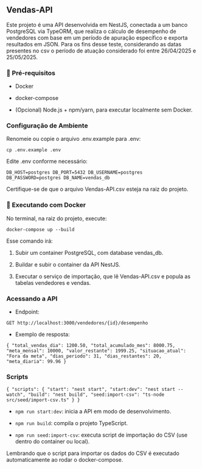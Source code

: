 ## Vendas-API

Este projeto é uma API desenvolvida em NestJS, conectada a um banco PostgreSQL via TypeORM, que realiza o cálculo de desempenho de vendedores com base em um período de apuração específico e exporta resultados em JSON. Para os fins desse teste, considerando as datas presentes no csv o período de atuação considerado foi entre 26/04/2025 e 25/05/2025.

### 🚀 Pré-requisitos

- Docker

- docker-compose

- (Opcional) Node.js + npm/yarn, para executar localmente sem Docker.

### Configuração de Ambiente

Renomeie ou copie o arquivo .env.example para .env:

`cp .env.example .env`

Edite .env conforme necessário:

`DB_HOST=postgres
DB_PORT=5432
DB_USERNAME=postgres
DB_PASSWORD=postgres
DB_NAME=vendas_db`

Certifique-se de que o arquivo Vendas-API.csv esteja na raiz do projeto.

### 🐳 Executando com Docker

No terminal, na raiz do projeto, execute:

`docker-compose up --build`

Esse comando irá:

1. Subir um container PostgreSQL, com database vendas_db.

2. Buildar e subir o container da API NestJS.

3. Executar o serviço de importação, que lê Vendas-API.csv e popula as tabelas vendedores e vendas.

### Acessando a API

- Endpoint:

`GET http://localhost:3000/vendedores/{id}/desempenho`

- Exemplo de resposta:

`{
  "total_vendas_dia": 1200.50,
  "total_acumulado_mes": 8000.75,
  "meta_mensal": 10000,
  "valor_restante": 1999.25,
  "situacao_atual": "Fora da meta",
  "dias_periodo": 31,
  "dias_restantes": 20,
  "meta_diaria": 99.96
}`

### Scripts

`{
  "scripts": {
    "start": "nest start",
    "start:dev": "nest start --watch",
    "build": "nest build",
    "seed:import-csv": "ts-node src/seed/import-csv.ts"
  }
}
`

- `npm run start:dev`: inicia a API em modo de desenvolvimento.

- `npm run build`: compila o projeto TypeScript.

- `npm run seed:import-csv`: executa script de importação do CSV (use dentro do container ou local).

Lembrando que o script para importar os dados do CSV é executado automaticamente ao rodar o docker-compose.
